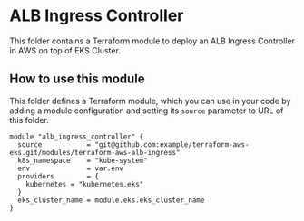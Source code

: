# ALB Ingress Controller

This folder contains a Terraform module to deploy an ALB Ingress Controller in AWS on top of EKS Cluster.

## How to use this module

This folder defines a Terraform module, which you can use in your code by adding a module configuration and setting its `source` parameter to URL of this folder.

```hcl
module "alb_ingress_controller" {
  source           = "git@github.com:example/terraform-aws-eks.git/modules/terraform-aws-alb-ingress"
  k8s_namespace    = "kube-system"
  env              = var.env
  providers        = {
    kubernetes = "kubernetes.eks"
  }
  eks_cluster_name = module.eks.eks_cluster_name
}
```